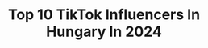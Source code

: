 ---
title: Top 10 TikTok Influencers In Hungary In 2024
description: >-
  Find top TikTok influencers in Hungary in 2024. Most popular hashtags: #foryou #fyp #fy #foryoupage.
platform: TikTok
hits: 463
text_top: See the most popular TikTok influencers on inBeat.
text_bottom: Our platform holds 463 TikTok influencers like this in Hungary for you to connect with.
profiles:
  - username: "tinamakovics"
    fullname: >-
      Tina💗
    bio: >-
      📸 instagram: tinaa.sugi 📸 🎥 youtube: Tinaa 🎥
    location: "Hungary"
    followers: 456800
    engagement: 1583
    commentsToLikes: 0.022636
    id: ckck5o7x9qp2m0j23ug7rzfl6
    verified: true
    hashtags: "#fyp, #fy, #foryou, #batiste"
  - username: "balinttibike"
    fullname: >-
      Tibi
    bio: >-
      🐲🐲🐲🐲🐲🐲🐲🐲 📸instagram: @balinttibike 🎥youtube: @balinttibike
    location: "Hungary"
    followers: 204900
    engagement: 2438
    commentsToLikes: 0.049446
    id: ckc8vgz0uic8z0j23qr131a6b
    verified: false
    hashtags: ""
  - username: "feketesicc"
    fullname: >-
      😈😈😈
    bio: >-
      
    location: "Hungary"
    followers: 7141
    engagement: 1546
    commentsToLikes: 0.136002
    id: ck8p18la3ka0y0j78gm8qw0ob
    verified: false
    hashtags: "#feketesicc, #joreggelt, #joejt, #legnagyobbboldogsagmikorottholvagyasz"
  - username: "nemvagyokember"
    fullname: >-
      Disc: ._.I'm a trash._.#2705
    bio: >-
      I'm looking right at the other half of me...
    location: "Hungary"
    followers: 2525
    engagement: 2007
    commentsToLikes: 0.060671
    id: ckc8xj5izlj1r0j23dqljd8nd
    verified: false
    hashtags: ""
  - username: "deakorsolya5"
    fullname: >-
      deako
    bio: >-
      🦋17y🦋 ♊️
    location: "Hungary"
    followers: 9494
    engagement: 1856
    commentsToLikes: 0.064439
    id: ckd6yj86jwji00j23mtrf5t2o
    verified: false
    hashtags: "#foryou, #boyfriend, #fact, #4you"
  - username: "daisybubi"
    fullname: >-
      Bubi_Daisy
    bio: >-
      Bubi💙 és Daisy🧡 kövessetek🥺🥺🥺 6000omg NAGYON KÖSZÖNJÜK ❤️🥺
    location: "Hungary"
    followers: 6195
    engagement: 2514
    commentsToLikes: 0.064575
    id: ckbki9dq9am6x0j23muradeuy
    verified: false
    hashtags: "#dog, #csakneked, #daisybubi, #nekedbee"
  - username: "twich.den1sz_"
    fullname: >-
      💜😈DEN1SZ💜😈
    bio: >-
      💜30K💜 TWICH:den1sz_😈💜 💜NYEREMÉNY JÁTÉKOK 😈💜💜 SEASON3💜💜 CONTROLLER 💜
    location: "Hungary"
    followers: 23600
    engagement: 1710
    commentsToLikes: 0.104421
    id: cka9p8lye6le10i78yt652n1w
    verified: false
    hashtags: "#foryourlike, #fory, #foryourepage, #foryou"
  - username: "richblood999"
    fullname: >-
      richblood999™
    bio: >-
      🔥🔪🩸🔴❓💯💢❌🎈🔥 RICHBLOOD™999 999 ✖️✖️ ➖
    location: "Hungary"
    followers: 3795
    engagement: 1599
    commentsToLikes: 0.112215
    id: cka9lksz32nr60i78cvhyzurn
    verified: false
    hashtags: "#jahseh, #foryoupageofficiall, #llj, #bad"
  - username: "csorbaanita"
    fullname: >-
      Anita Csorba
    bio: >-
      Insta @csorbaanita Csorba Anita hivatalos oldala #merjalkotni
    location: "Hungary"
    followers: 56800
    engagement: 1863
    commentsToLikes: 0.036766
    id: ckach2ekuxms20i78pthpfh1k
    verified: false
    hashtags: "#inspibox, #alomszobagyar, #merjalkotni, #foryou"
  - username: "viktoria.marta"
    fullname: >-
      Márta Viktória
    bio: >-
      Instagram: marta_viktoria_ E-mail: marta.viktoriaa@gmail.com 19yrs
    location: "Hungary"
    followers: 266800
    engagement: 1538
    commentsToLikes: 0.054343
    id: ck900axz5aare0j78nsixcckq
    verified: false
    hashtags: "#reklam, #foryou, #waxxme, #waxxmehungary"
---